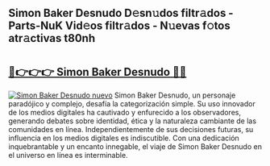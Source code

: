 ## Simon Baker Desnudo D𝚎sn𝚞dos filtr𝚊dos - Parts-NuK Vid𝚎os filtr𝚊dos - N𝚞evas f𝚘tos atr𝚊ctivas t80nh

# <h2><a href="http://mbapky4.tromn.icu/?c=Simon+Baker+Desnudo">🔗👉👉👉 Simon Baker Desnudo 🔗🔗</a></h2>

[![Simon Baker Desnudo nuevo](https://i.imgur.com/pEAQMta.gif)](http://mbapky4.tromn.icu/?c=Simon+Baker+Desnudo)
Simon Baker Desnudo, un personaje paradójico y complejo, desafía la categorización simple. Su uso innovador de los medios digitales ha cautivado y enfurecido a los observadores, generando debates sobre identidad, ética y la naturaleza cambiante de las comunidades en línea. Independientemente de sus decisiones futuras, su influencia en los medios digitales es indiscutible. Con una dedicación inquebrantable y un encanto innegable, el viaje de Simon Baker Desnudo en el universo en línea es interminable.

